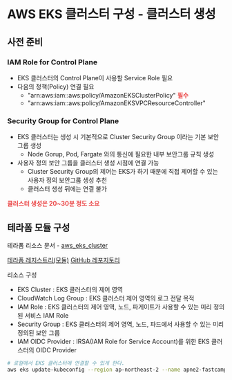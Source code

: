 # AWS EKS 클러스터 구성 - 클러스터 생성

## 사전 준비

### IAM Role for Control Plane

- EKS 클러스터의 Control Plane이 사용할 Service Role 필요
- 다음의 정책(Policy) 연결 필요
  - "arn:aws:iam::aws:policy/AmazonEKSClusterPolicy" <strong style="color:#eb4444">필수</strong>
  - "arn:aws:iam::aws:policy/AmazonEKSVPCResourceController"

### Security Group for Control Plane

- EKS 클러스터는 생성 시 기본적으로 Cluster Security Group 이라는 기본 보안 그룹 생성
  - Node Gorup, Pod, Fargate 와의 통신에 필요한 내부 보안그룹 규칙 생성
- 사용자 정의 보안 그룹을 클러스터 생성 시점에 연결 가능
  - Cluster Security Group의 제어는 EKS가 하기 때문에 직접 제어할 수 있는 사용자 정의 보안그룹 생성 추천
  - 클러스터 생성 뒤에는 연결 불가

<strong style="color:#eb4444">클러스터 생성은 20~30분 정도 소요</strong>



## 테라폼 모듈 구성

테라폼 리소스 문서 - [aws_eks_cluster](https://registry.terraform.io/providers/hashicorp/aws/latest/docs/resources/eks_cluster)

[테라폼 레지스트리(모듈)](https://registry.terraform.io/modules/tedilabs/container/aws/latest/submodules/eks-cluster)
[GitHub 레포지토리](https://github.com/tedilabs/terraform-aws-container/tree/v0.13.0/modules/eks-cluster)

리소스 구성

- EKS Cluster : EKS 클러스터의 제어 영역
- CloudWatch Log Group : EKS 클러스터 제어 영역의 로그 전달 목적
- IAM Role : EKS 클러스터의 제어 영역, 노드, 파게이트가 사용할 수 있는 미리 정의된 서비스 IAM Role
- Security Group : EKS 클러스터의  제어 영역, 노드, 파드에서 사용할 수 있는 미리 정의된 보안 그룹
- IAM OIDC Provider : IRSA(IAM Role for Service Account)를 위한 EKS 클러스터의 OIDC Provider

```sh
# 로컬에서 EKS 클러스터에 연결할 수 있게 한다.
aws eks update-kubeconfig --region ap-northeast-2 --name apne2-fastcampus --alias apne2-fastcampus
```

